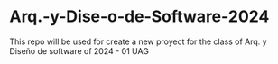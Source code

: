# Arq.-y-Dise-o-de-Software-2024
This repo will be used for create a new proyect for the class of Arq. y Diseño de software of 2024 - 01 UAG
